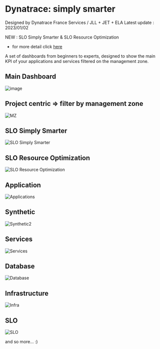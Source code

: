 # Dynatrace: simply smarter
Designed by Dynatrace France Services / JLL + JET + ELA
Latest update : 2023/01/02

NEW : SLO Simply Smarter & SLO Resource Optimization
 - for more detail click [here](https://github.com/dynatrace-ace-services/slo-simply-smarter/blob/main/README.md)


A set of dashboards from beginners to experts, designed to show the main KPI of your applications and services filtered on the management zone.
## Main Dashboard
![image](https://user-images.githubusercontent.com/40337213/210241765-43f5baf4-dbda-4902-8f76-b9efef7bb422.png)

## Project centric => filter by management zone
![MZ](MZ.png)

## SLO Simply Smarter
![SLO Simply Smarter](SLO_Simply_Smarter.png)

## SLO Resource Optimization
![SLO Resource Optimization](SLO_Resource_Optimization.png)

## Application
![Applications](Applications.png)

## Synthetic
![Synthetic2](Synthetic2.png)

## Services
![Services](Services.png)

## Database
![Database](Database.png)

## Infrastructure
![Infra](Infra.png)

## SLO
![SLO](SLO.png)

and so more... :)
